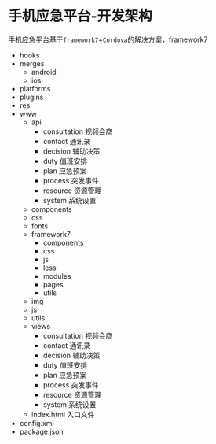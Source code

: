 # 手机应急平台-开发架构

手机应急平台基于`framework7`+`Cordova`的解决方案，framework7
- hooks 
- merges
    - android
    - ios
- platforms
- plugins
- res 
- www
    - api
        - consultation  视频会商
        - contact     通讯录
        - decision    辅助决策
        - duty        值班安排
        - plan        应急预案
        - process     突发事件
        - resource    资源管理
        - system      系统设置
    - components
    - css
    - fonts
    - framework7
        - components 
        - css
        - js
        - less
        - modules
        - pages
        - utils
    - img
    - js
    - utils
    - views
        - consultation  视频会商
        - contact     通讯录
        - decision    辅助决策
        - duty        值班安排
        - plan        应急预案
        - process     突发事件
        - resource    资源管理
        - system      系统设置
    - index.html 入口文件
- config.xml
- package.json